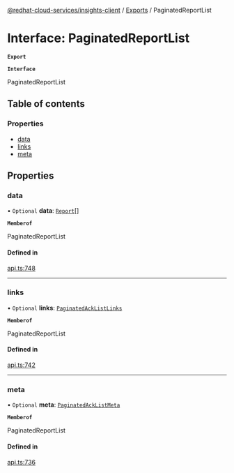[@redhat-cloud-services/insights-client](../README.md) / [Exports](../modules.md) / PaginatedReportList

# Interface: PaginatedReportList

**`Export`**

**`Interface`**

PaginatedReportList

## Table of contents

### Properties

- [data](PaginatedReportList.md#data)
- [links](PaginatedReportList.md#links)
- [meta](PaginatedReportList.md#meta)

## Properties

### data

• `Optional` **data**: [`Report`](Report.md)[]

**`Memberof`**

PaginatedReportList

#### Defined in

[api.ts:748](https://github.com/RedHatInsights/javascript-clients/blob/master/packages/insights/api.ts#L748)

___

### links

• `Optional` **links**: [`PaginatedAckListLinks`](PaginatedAckListLinks.md)

**`Memberof`**

PaginatedReportList

#### Defined in

[api.ts:742](https://github.com/RedHatInsights/javascript-clients/blob/master/packages/insights/api.ts#L742)

___

### meta

• `Optional` **meta**: [`PaginatedAckListMeta`](PaginatedAckListMeta.md)

**`Memberof`**

PaginatedReportList

#### Defined in

[api.ts:736](https://github.com/RedHatInsights/javascript-clients/blob/master/packages/insights/api.ts#L736)
